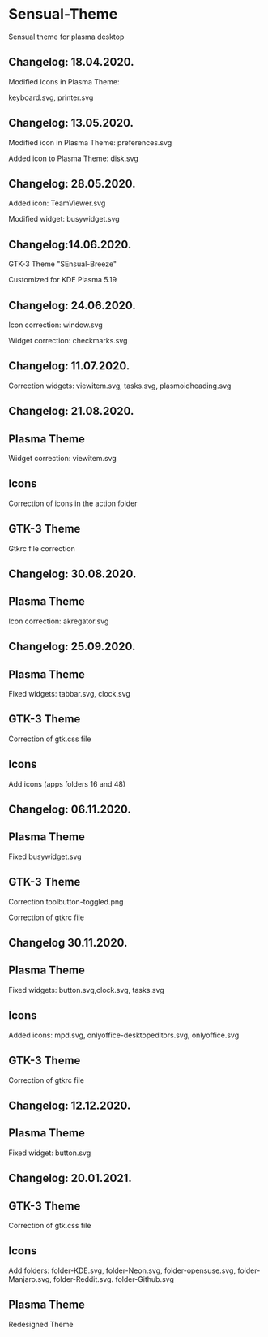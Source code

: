 # Sensual-Theme
Sensual theme for  plasma desktop 

Changelog: 18.04.2020.
----------------------

Modified Icons in Plasma Theme:

keyboard.svg, printer.svg

Changelog: 13.05.2020.
----------------------

Modified icon in Plasma Theme: preferences.svg

Added icon to Plasma Theme: disk.svg

Changelog: 28.05.2020.
----------------------

Added icon: TeamViewer.svg

Modified widget: busywidget.svg

Changelog:14.06.2020.
--------------------
GTK-3 Theme "SEnsual-Breeze"

Customized for KDE Plasma 5.19

Changelog: 24.06.2020.
---------------------

Icon correction: window.svg

Widget correction: checkmarks.svg

Changelog: 11.07.2020.
---------------------

Correction widgets: viewitem.svg, tasks.svg, plasmoidheading.svg

Changelog: 21.08.2020.
----------------------

Plasma Theme
-------------

Widget correction: viewitem.svg

Icons
-----

Correction of icons in the action folder

GTK-3 Theme
-----------

Gtkrc file correction

Changelog: 30.08.2020.
----------------------

Plasma Theme
-------------

Icon correction: akregator.svg

Changelog: 25.09.2020.
----------------------

Plasma Theme
-------------

Fixed widgets: tabbar.svg, clock.svg

GTK-3 Theme
------------

Correction of gtk.css file

Icons
------

Add icons (apps folders 16 and 48)

Changelog: 06.11.2020.
---------------------

Plasma Theme
------------

Fixed busywidget.svg

GTK-3 Theme
------------

Correction toolbutton-toggled.png

Correction of gtkrc file

Changelog 30.11.2020.
---------------------

Plasma Theme
-------------

Fixed widgets: button.svg,clock.svg, tasks.svg

Icons
-----

Added icons: mpd.svg, onlyoffice-desktopeditors.svg, onlyoffice.svg

GTK-3 Theme
-----------

Correction of gtkrc file

Changelog: 12.12.2020.
----------------------

Plasma Theme
------------

Fixed widget: button.svg

Changelog: 20.01.2021.
----------------------

GTK-3 Theme
-----------

Correction of gtk.css file

Icons
-----

Add folders: folder-KDE.svg, folder-Neon.svg, folder-opensuse.svg, folder-Manjaro.svg, folder-Reddit.svg. folder-Github.svg

Plasma Theme
------------

Redesigned Theme

